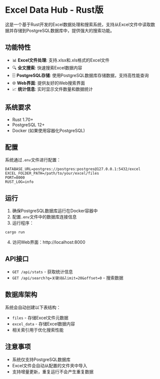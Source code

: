 # Excel Data Hub - Rust版

这是一个基于Rust开发的Excel数据处理和搜索系统，支持从Excel文件中读取数据并存储到PostgreSQL数据库中，提供强大的搜索功能。

## 功能特性

- 📊 **Excel文件处理**: 支持.xlsx和.xls格式的Excel文件
- 🔍 **全文搜索**: 快速搜索Excel数据内容
- 🗄️ **PostgreSQL存储**: 使用PostgreSQL数据库存储数据，支持高性能查询
- 🌐 **Web界面**: 提供友好的Web搜索界面
- 📈 **统计信息**: 实时显示文件数量和数据统计

## 系统要求

- Rust 1.70+
- PostgreSQL 12+
- Docker (如果使用容器化PostgreSQL)

## 配置

系统通过`.env`文件进行配置：

```env
DATABASE_URL=postgres://postgres:postgres@127.0.0.1:5432/excel
EXCEL_FOLDER_PATH=/path/to/your/excel/files
PORT=8000
RUST_LOG=info
```

## 运行

1. 确保PostgreSQL数据库运行在Docker容器中
2. 配置`.env`文件中的数据库连接信息
3. 运行程序：

```bash
cargo run
```

4. 访问Web界面：http://localhost:8000

## API接口

- `GET /api/stats` - 获取统计信息
- `GET /api/search?q=关键词&limit=20&offset=0` - 搜索数据

## 数据库架构

系统会自动创建以下表结构：

- `files` - 存储Excel文件元数据
- `excel_data` - 存储Excel数据内容
- 相关索引用于优化搜索性能

## 注意事项

- 系统仅支持PostgreSQL数据库
- Excel文件会自动从配置的文件夹中导入
- 支持增量更新，重复运行不会产生重复数据
